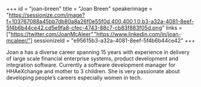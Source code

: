 +++
id = "joan-breen"
title = "Joan Breen"
speakerimage = "https://sessionize.com/image?f=103767088a45bb7db80a8a26f0e55f0d,400,400,1,0,b3-a32a-4081-8eef-5f4b6b44ce42.cd5e9fa8-cfec-4743-88c7-cb83f883f05d.png"
links = ["https://twitter.com/JoanMcAleer","https://www.linkedin.com/in/joan-mcaleer/"]
sessionizeId = "e95615b3-a32a-4081-8eef-5f4b6b44ce42"
+++

Joan a has a diverse career spanning 15 years with experience in delivery of large scale financial enterprise systems, product development and integration software. Currently a software development manager for HHAeXchange and mother to 3 children.
She is very passionate about developing people’s careers especially women in tech.